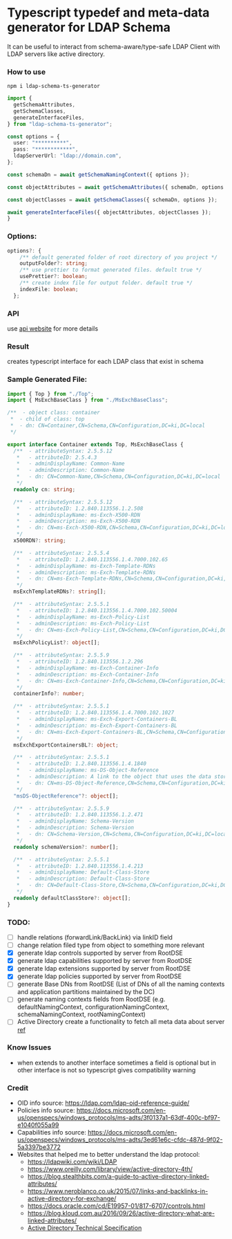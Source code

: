 # Typescript typedef and meta-data generator for LDAP Schema

It can be useful to interact from schema-aware/type-safe LDAP Client with LDAP servers like active directory.

### How to use

```
npm i ldap-schema-ts-generator
```

```ts
import {
  getSchemaAttributes,
  getSchemaClasses,
  generateInterfaceFiles,
} from "ldap-schema-ts-generator";

const options = {
  user: "**********",
  pass: "************",
  ldapServerUrl: "ldap://domain.com",
};

const schemaDn = await getSchemaNamingContext({ options });

const objectAttributes = await getSchemaAttributes({ schemaDn, options });

const objectClasses = await getSchemaClasses({ schemaDn, options });

await generateInterfaceFiles({ objectAttributes, objectClasses });
}

```

### Options:

```ts
options?: {
    /** default generated folder of root directory of you project */
    outputFolder?: string;
    /** use prettier to format generated files. default true */
    usePrettier?: boolean;
    /** create index file for output folder. default true */
    indexFile: boolean;
  };

```

### API

use [api website](https://saostad.github.io/ldap-schema-ts-generator/modules/_index_.html) for more details

### Result

creates typescript interface for each LDAP class that exist in schema

### Sample Generated File:

```ts Account.ts
import { Top } from "./Top";
import { MsExchBaseClass } from "./MsExchBaseClass";

/**  - object class: container
 *  - child of class: top
 *  - dn: CN=Container,CN=Schema,CN=Configuration,DC=ki,DC=local
 */

export interface Container extends Top, MsExchBaseClass {
  /**  - attributeSyntax: 2.5.5.12
   *   - attributeID: 2.5.4.3
   *   - adminDisplayName: Common-Name
   *   - adminDescription: Common-Name
   *   - dn: CN=Common-Name,CN=Schema,CN=Configuration,DC=ki,DC=local
   */
  readonly cn: string;

  /**  - attributeSyntax: 2.5.5.12
   *   - attributeID: 1.2.840.113556.1.2.508
   *   - adminDisplayName: ms-Exch-X500-RDN
   *   - adminDescription: ms-Exch-X500-RDN
   *   - dn: CN=ms-Exch-X500-RDN,CN=Schema,CN=Configuration,DC=ki,DC=local
   */
  x500RDN?: string;

  /**  - attributeSyntax: 2.5.5.4
   *   - attributeID: 1.2.840.113556.1.4.7000.102.65
   *   - adminDisplayName: ms-Exch-Template-RDNs
   *   - adminDescription: ms-Exch-Template-RDNs
   *   - dn: CN=ms-Exch-Template-RDNs,CN=Schema,CN=Configuration,DC=ki,DC=local
   */
  msExchTemplateRDNs?: string[];

  /**  - attributeSyntax: 2.5.5.1
   *   - attributeID: 1.2.840.113556.1.4.7000.102.50004
   *   - adminDisplayName: ms-Exch-Policy-List
   *   - adminDescription: ms-Exch-Policy-List
   *   - dn: CN=ms-Exch-Policy-List,CN=Schema,CN=Configuration,DC=ki,DC=local
   */
  msExchPolicyList?: object[];

  /**  - attributeSyntax: 2.5.5.9
   *   - attributeID: 1.2.840.113556.1.2.296
   *   - adminDisplayName: ms-Exch-Container-Info
   *   - adminDescription: ms-Exch-Container-Info
   *   - dn: CN=ms-Exch-Container-Info,CN=Schema,CN=Configuration,DC=ki,DC=local
   */
  containerInfo?: number;

  /**  - attributeSyntax: 2.5.5.1
   *   - attributeID: 1.2.840.113556.1.4.7000.102.1027
   *   - adminDisplayName: ms-Exch-Export-Containers-BL
   *   - adminDescription: ms-Exch-Export-Containers-BL
   *   - dn: CN=ms-Exch-Export-Containers-BL,CN=Schema,CN=Configuration,DC=ki,DC=local
   */
  msExchExportContainersBL?: object;

  /**  - attributeSyntax: 2.5.5.1
   *   - attributeID: 1.2.840.113556.1.4.1840
   *   - adminDisplayName: ms-DS-Object-Reference
   *   - adminDescription: A link to the object that uses the data stored in the object that contains this attribute.
   *   - dn: CN=ms-DS-Object-Reference,CN=Schema,CN=Configuration,DC=ki,DC=local
   */
  "msDS-ObjectReference"?: object[];

  /**  - attributeSyntax: 2.5.5.9
   *   - attributeID: 1.2.840.113556.1.2.471
   *   - adminDisplayName: Schema-Version
   *   - adminDescription: Schema-Version
   *   - dn: CN=Schema-Version,CN=Schema,CN=Configuration,DC=ki,DC=local
   */
  readonly schemaVersion?: number[];

  /**  - attributeSyntax: 2.5.5.1
   *   - attributeID: 1.2.840.113556.1.4.213
   *   - adminDisplayName: Default-Class-Store
   *   - adminDescription: Default-Class-Store
   *   - dn: CN=Default-Class-Store,CN=Schema,CN=Configuration,DC=ki,DC=local
   */
  readonly defaultClassStore?: object[];
}
```

### TODO:

- [ ] handle relations (forwardLink/BackLink) via linkID field
- [ ] change relation filed type from object to something more relevant
- [x] generate ldap controls supported by server from RootDSE
- [x] generate ldap capabilities supported by server from RootDSE
- [x] generate ldap extensions supported by server from RootDSE
- [x] generate ldap policies supported by server from RootDSE
- [ ] generate Base DNs from RootDSE (List of DNs of all the naming contexts and application partitions maintained by the DC)
- [ ] generate naming contexts fields from RootDSE (e.g. defaultNamingContext, configurationNamingContext, schemaNamingContext, rootNamingContext)
- [ ] Active Directory create a functionality to fetch all meta data about server [ref](https://docs.microsoft.com/en-us/windows/win32/adschema/rootdse)

### Know Issues

- when extends to another interface sometimes a field is optional but in other interface is not so typescript gives compatibility warning

### Credit

- OID info source: https://ldap.com/ldap-oid-reference-guide/
- Policies info source: https://docs.microsoft.com/en-us/openspecs/windows_protocols/ms-adts/3f0137a1-63df-400c-bf97-e1040f055a99
- Capabilities info source: https://docs.microsoft.com/en-us/openspecs/windows_protocols/ms-adts/3ed61e6c-cfdc-487d-9f02-5a3397be3772
- Websites that helped me to better understand the ldap protocol:
  - https://ldapwiki.com/wiki/LDAP
  - https://www.oreilly.com/library/view/active-directory-4th/
  - https://blog.stealthbits.com/a-guide-to-active-directory-linked-attributes/
  - https://www.neroblanco.co.uk/2015/07/links-and-backlinks-in-active-directory-for-exchange/
  - https://docs.oracle.com/cd/E19957-01/817-6707/controls.html
  - https://blog.kloud.com.au/2016/09/26/active-directory-what-are-linked-attributes/
  - [Active Directory Technical Specification](https://docs.microsoft.com/en-us/openspecs/windows_protocols/ms-adts/d2435927-0999-4c62-8c6d-13ba31a52e1a)

